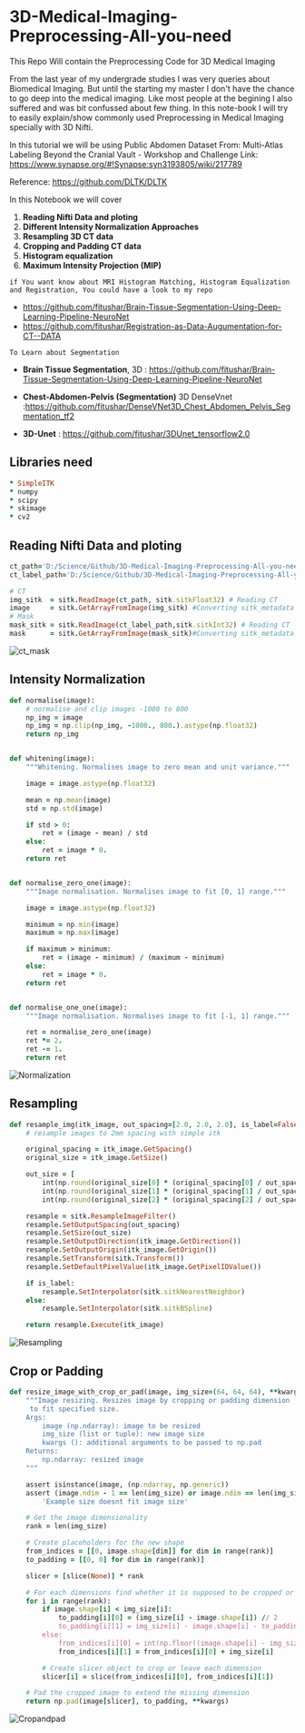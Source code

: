 # 3D-Medical-Imaging-Preprocessing-All-you-need
This Repo Will contain the Preprocessing Code for 3D Medical Imaging

From the last year of my undergrade studies I was very queries about Biomedical Imaging. But until the starting my master I don't have the chance to go deep into the medical imaging. Like most people at the begining I also suffered and was bit confussed about few thing. In this note-book I will try to easily explain/show commonly used Preprocessing in Medical Imaging specially with 3D Nifti.

In this tutorial we will be using Public Abdomen Dataset From: Multi-Atlas Labeling Beyond the Cranial Vault - Workshop and Challenge Link: https://www.synapse.org/#!Synapse:syn3193805/wiki/217789

Reference: https://github.com/DLTK/DLTK

In this Notebook we will cover
1. **Reading Nifti Data and ploting**
2. **Different Intensity Normalization Approaches**
3. **Resampling 3D CT data**
4. **Cropping and Padding CT data**
5. **Histogram equalization**
6. **Maximum Intensity Projection (MIP)**


`if You want know about MRI Histogram Matching, Histogram Equalization and Registration, You could have a look to my repo`

* https://github.com/fitushar/Brain-Tissue-Segmentation-Using-Deep-Learning-Pipeline-NeuroNet
* https://github.com/fitushar/Registration-as-Data-Augumentation-for-CT--DATA


`To Learn about Segmentation`

* **Brain Tissue Segmentation**, 3D : https://github.com/fitushar/Brain-Tissue-Segmentation-Using-Deep-Learning-Pipeline-NeuroNet 
* **Chest-Abdomen-Pelvis (Segmentation)** 3D DenseVnet :https://github.com/fitushar/DenseVNet3D_Chest_Abdomen_Pelvis_Segmentation_tf2

* **3D-Unet** : https://github.com/fitushar/3DUnet_tensorflow2.0


## Libraries need
```ruby
* SimpleITK
* numpy
* scipy
* skimage
* cv2
```  
## **Reading Nifti Data and ploting**
```ruby
ct_path='D:/Science/Github/3D-Medical-Imaging-Preprocessing-All-you-need/Data/img0001.nii.gz'
ct_label_path='D:/Science/Github/3D-Medical-Imaging-Preprocessing-All-you-need/Data/label0001.nii.gz'

# CT
img_sitk  = sitk.ReadImage(ct_path, sitk.sitkFloat32) # Reading CT
image     = sitk.GetArrayFromImage(img_sitk) #Converting sitk_metadata to image Array
# Mask
mask_sitk = sitk.ReadImage(ct_label_path,sitk.sitkInt32) # Reading CT
mask      = sitk.GetArrayFromImage(mask_sitk)#Converting sitk_metadata to image Array
```  
![ct_mask](https://github.com/fitushar/3D-Medical-Imaging-Preprocessing-All-you-need/blob/master/figure/CT.PNG)

## Intensity Normalization
```ruby
def normalise(image):
    # normalise and clip images -1000 to 800
    np_img = image
    np_img = np.clip(np_img, -1000., 800.).astype(np.float32)
    return np_img


def whitening(image):
    """Whitening. Normalises image to zero mean and unit variance."""

    image = image.astype(np.float32)

    mean = np.mean(image)
    std = np.std(image)

    if std > 0:
        ret = (image - mean) / std
    else:
        ret = image * 0.
    return ret


def normalise_zero_one(image):
    """Image normalisation. Normalises image to fit [0, 1] range."""

    image = image.astype(np.float32)

    minimum = np.min(image)
    maximum = np.max(image)

    if maximum > minimum:
        ret = (image - minimum) / (maximum - minimum)
    else:
        ret = image * 0.
    return ret


def normalise_one_one(image):
    """Image normalisation. Normalises image to fit [-1, 1] range."""

    ret = normalise_zero_one(image)
    ret *= 2.
    ret -= 1.
    return ret
``` 
![Normalization](https://github.com/fitushar/3D-Medical-Imaging-Preprocessing-All-you-need/blob/master/figure/IntensityNormalization.PNG)

## Resampling 
```ruby
def resample_img(itk_image, out_spacing=[2.0, 2.0, 2.0], is_label=False):
    # resample images to 2mm spacing with simple itk

    original_spacing = itk_image.GetSpacing()
    original_size = itk_image.GetSize()

    out_size = [
        int(np.round(original_size[0] * (original_spacing[0] / out_spacing[0]))),
        int(np.round(original_size[1] * (original_spacing[1] / out_spacing[1]))),
        int(np.round(original_size[2] * (original_spacing[2] / out_spacing[2])))]

    resample = sitk.ResampleImageFilter()
    resample.SetOutputSpacing(out_spacing)
    resample.SetSize(out_size)
    resample.SetOutputDirection(itk_image.GetDirection())
    resample.SetOutputOrigin(itk_image.GetOrigin())
    resample.SetTransform(sitk.Transform())
    resample.SetDefaultPixelValue(itk_image.GetPixelIDValue())

    if is_label:
        resample.SetInterpolator(sitk.sitkNearestNeighbor)
    else:
        resample.SetInterpolator(sitk.sitkBSpline)

    return resample.Execute(itk_image)
```
![Resampling](https://github.com/fitushar/3D-Medical-Imaging-Preprocessing-All-you-need/blob/master/figure/Resampled.PNG)


## Crop or Padding 
```ruby
def resize_image_with_crop_or_pad(image, img_size=(64, 64, 64), **kwargs):
    """Image resizing. Resizes image by cropping or padding dimension
     to fit specified size.
    Args:
        image (np.ndarray): image to be resized
        img_size (list or tuple): new image size
        kwargs (): additional arguments to be passed to np.pad
    Returns:
        np.ndarray: resized image
    """

    assert isinstance(image, (np.ndarray, np.generic))
    assert (image.ndim - 1 == len(img_size) or image.ndim == len(img_size)), \
        'Example size doesnt fit image size'

    # Get the image dimensionality
    rank = len(img_size)

    # Create placeholders for the new shape
    from_indices = [[0, image.shape[dim]] for dim in range(rank)]
    to_padding = [[0, 0] for dim in range(rank)]

    slicer = [slice(None)] * rank

    # For each dimensions find whether it is supposed to be cropped or padded
    for i in range(rank):
        if image.shape[i] < img_size[i]:
            to_padding[i][0] = (img_size[i] - image.shape[i]) // 2
            to_padding[i][1] = img_size[i] - image.shape[i] - to_padding[i][0]
        else:
            from_indices[i][0] = int(np.floor((image.shape[i] - img_size[i]) / 2.))
            from_indices[i][1] = from_indices[i][0] + img_size[i]

        # Create slicer object to crop or leave each dimension
        slicer[i] = slice(from_indices[i][0], from_indices[i][1])

    # Pad the cropped image to extend the missing dimension
    return np.pad(image[slicer], to_padding, **kwargs)
```
![Cropandpad](https://github.com/fitushar/3D-Medical-Imaging-Preprocessing-All-you-need/blob/master/figure/Crop_or_padding.PNG)
